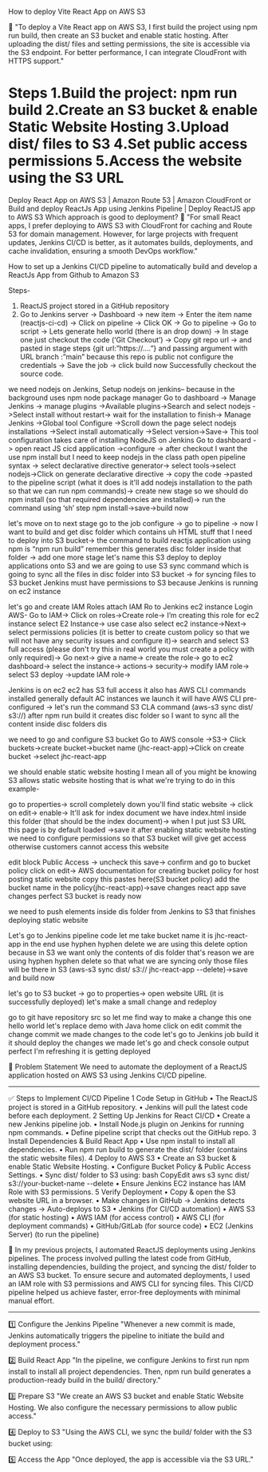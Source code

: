 How to deploy Vite React App on AWS S3

💬 "To deploy a Vite React app on AWS S3, I first build the project using npm run build, then create an S3 bucket and enable static hosting. After uploading the dist/ files and setting permissions, the site is accessible via the S3 endpoint. For better performance, I can integrate CloudFront with HTTPS support."

Steps
1.Build the project: npm run build
2️.Create an S3 bucket & enable Static Website Hosting
3️.Upload dist/ files to S3
4️.Set public access permissions
5️.Access the website using the S3 URL
============================================================================
Deploy React App on AWS S3 | Amazon Route 53 | Amazon CloudFront or Build and deploy ReactJs App using Jenkins Pipeline | Deploy ReactJS app to AWS S3 Which approach is good to deployment?
💬 "For small React apps, I prefer deploying to AWS S3 with CloudFront for caching and Route 53 for domain management. However, for large projects with frequent updates, Jenkins CI/CD is better, as it automates builds, deployments, and cache invalidation, ensuring a smooth DevOps workflow."

How to set up a Jenkins CI/CD pipeline to automatically build and develop a ReactJs App from Github to Amazon S3

Steps-
1.	ReactJS project stored in a GitHub repository
2.	Go to Jenkins server -> Dashboard -> new item -> Enter the item name (reactjs-ci-cd) -> Click on pipeline -> Click OK -> Go to pipeline -> Go to script -> Lets generate hello world (there is an drop down) -> In stage one just checkout the code (‘Git Checkout’) -> Copy git repo url -> and pasted in stage steps {git url:”https://....”} and passing argument with URL branch :”main” because this repo is public not configure the credentials -> Save the job -> click build now
Successfully checkout the source code.

 we need nodejs on Jenkins, Setup nodejs on jenkins– because in the background uses npm
node package manager
Go to dashboard -> Manage Jenkins -> manage plugins ->Available plugins->Search and select nodejs ->Select install without restart-> wait for the installation to finish-> Manage Jenkins ->Global tool Configure ->Scroll down the page select nodejs installations ->Select install automatically ->Select version->Save->
 This tool configuration takes care of installing NodeJS on Jenkins 
Go to dashboard -> open react JS cicd application ->configure -> after checkout I want the use npm install but I need to keep nodejs in the class path open pipeline syntax -> select declarative directive generator-> select tools->select nodejs->Click on generate declarative directive -> copy the code ->pasted to the pipeline script (what it does is it'll add nodejs installation to the path so that we can run npm commands)-> create new stage so we should do npm install (so that required dependencies are installed)-> run the command using ‘sh’ step npm install->save->build now

let's move on to next stage
 go to the job configure -> go to pipeline -> now I want to build and get disc folder which contains uh HTML stuff that I need to deploy into S3 bucket-> the command to build reactjs application using npm is “npm run build” remember this generates disc folder inside that folder -> add one more stage let's name this S3 deploy to deploy applications onto S3 and we are going to use S3 sync command which is going to sync all the files in disc folder into S3 bucket ->  for syncing files to S3 bucket Jenkins must have permissions to S3 because Jenkins is running on ec2 instance

let's go and create IAM Roles attach IAM Ro to Jenkins ec2 instance
Login AWS-
Go to IAM-> Click on roles->Create role-> I’m creating this role for ec2 instance select E2
Instance-> use case also select ec2 instance->Next-> select permissions policies (it is better to create custom policy so that we will not have any security issues and configure it)-> search and select  S3 full access (please don't try this in real world you must create a policy with only required)-> Go next-> give a name-> create the role-> go to ec2 dashboard-> select the instance-> actions-> security-> modify IAM role-> select S3 deploy ->update IAM role->

Jenkins is on ec2 ec2 has S3 full access
it also has AWS CLI commands installed generally default AC instances we launch it will have AWS CLI pre-configured -> let's run the command S3 CLA command (aws-s3 sync dist/ s3://) 
after npm run build it creates disc folder so I want to sync all the content inside disc
folders dis

we need to go and configure S3 bucket
Go to AWS console ->S3-> Click buckets->create bucket->bucket name (jhc-react-app)->Click on create bucket ->select jhc-react-app

 we should enable static website hosting I mean all of you might be knowing S3 allows static website hosting that is what we're trying to do in this example-

go to properties-> scroll completely down you'll find static website -> click on edit-> enable-> It'll ask for index document we have index.html inside this folder (that
should be the index document)-> when I put just S3 URL this page is by default loaded ->save it
after enabling static website hosting we need to configure permissions so that S3 bucket will give get access otherwise customers cannot access this website

edit block Public Access -> uncheck this save-> confirm and go to bucket policy click on edit-> AWS documentation for creating bucket policy for host posting static website copy this pastes here(S3 bucket policy) add the bucket name in the policy(jhc-react-app)->save changes
react app save changes perfect S3 bucket is ready now

we need to push elements inside dis folder from Jenkins to S3 that finishes deploying static website 

Let's go to Jenkins pipeline code let me take bucket name it is jhc-react-app in the end use hyphen hyphen delete we are using this delete option because in S3 we want only the contents of dis folder that's reason we are using hyphen hyphen delete so that what we are syncing only those files will be there in S3 (aws-s3 sync dist/ s3:// jhc-react-app --delete)->save and build now

let's go to S3 bucket -> go to properties-> open website URL (it is successfully deployed)
let's make a small change and redeploy

go to git have repository src so let me find way to make a change this one hello world let's replace demo with Java home click on edit commit the change commit we made changes to the code let's go to Jenkins job build it it should deploy the changes we made let's go and check console output perfect I'm refreshing it is getting deployed 

🎯 Problem Statement
We need to automate the deployment of a ReactJS application hosted on AWS S3 using Jenkins CI/CD pipeline.
________________________________________
✅ Steps to Implement CI/CD Pipeline
1️ Code Setup in GitHub
•	The ReactJS project is stored in a GitHub repository.
•	Jenkins will pull the latest code before each deployment.
2️ Setting Up Jenkins for React CI/CD
•	Create a new Jenkins pipeline job.
•	Install Node.js plugin on Jenkins for running npm commands.
•	Define pipeline script that checks out the GitHub repo.
3️ Install Dependencies & Build React App
•	Use npm install to install all dependencies.
•	Run npm run build to generate the dist/ folder (contains the static website files).
4️ Deploy to AWS S3
•	Create an S3 bucket & enable Static Website Hosting.
•	Configure Bucket Policy & Public Access Settings.
•	Sync dist/ folder to S3 using: 
                   bash
CopyEdit
aws s3 sync dist/ s3://your-bucket-name --delete
•	Ensure Jenkins EC2 instance has IAM Role with S3 permissions.
5️ Verify Deployment
•	Copy & open the S3 website URL in a browser.
•	Make changes in GitHub → Jenkins detects changes → Auto-deploys to S3
•	Jenkins (for CI/CD automation)
•	AWS S3 (for static hosting)
•	AWS IAM (for access control)
•	AWS CLI (for deployment commands)
•	GitHub/GitLab (for source code)
•	EC2 (Jenkins Server) (to run the pipeline)

💬 In my previous projects, I automated ReactJS deployments using Jenkins pipelines. The process involved pulling the latest code from GitHub, installing dependencies, building the project, and syncing the dist/ folder to an AWS S3 bucket. To ensure secure and automated deployments, I used an IAM role with S3 permissions and AWS CLI for syncing files. This CI/CD pipeline helped us achieve faster, error-free deployments with minimal manual effort.

---------------------------------------------------------------------------------------------------

1️⃣ Configure the Jenkins Pipeline
"Whenever a new commit is made, Jenkins automatically triggers the pipeline to initiate the build and deployment process."

2️⃣ Build React App
"In the pipeline, we configure Jenkins to first run npm install to install all project dependencies.
 Then, npm run build generates a production-ready build in the build/ directory."

3️⃣ Prepare S3
"We create an AWS S3 bucket and enable Static Website Hosting.
 We also configure the necessary permissions to allow public access."

4️⃣ Deploy to S3
"Using the AWS CLI, we sync the build/ folder with the S3 bucket using:


5️⃣ Access the App
"Once deployed, the app is accessible via the S3 URL."







































